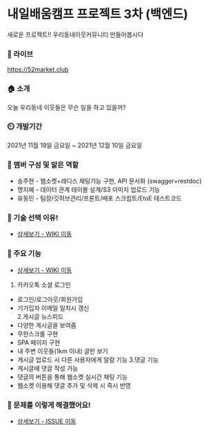 # 내일배움캠프 프로젝트 3차 (백엔드)

새로운 프로젝트!! 우리동네이웃커뮤니티 만들어봅시다

### 🔗 라이브

https://52market.club

### 🏠 소개

오늘 우리동네 이웃들은 무슨 일을 하고 있을까?

### ⏲️ 개발기간

2021년 11월 19일 금요일 ~ 2021년 12월 10일 금요일

### 🧙 맴버 구성 및 맡은 역할

* 송주현 - 웹소켓+레디스 채팅기능 구현, API 문서화 (swagger+restdoc)
* 명지혜 - 데이터 관계 테이블 설계/S3 이미지 업로드 기능
* 유동민 - 팀장/깃허브관리/프론트/배포 스크립트/EtoE 테스트코드

### 📌 기술 선택 이유!
- <a href="https://github.com/AndrewDongminYoo/52market.shop/wiki" >상세보기 - WIKI 이동</a>

### 📌 주요 기능
- <a href="https://github.com/JARYOGOOJO/52market.shop/wiki/002.-Technical-requirements" >상세보기 - WIKI 이동</a>

1. 카카오톡 소셜 로그인
  * 로그인/로그아웃/회원가입
  * 기가입자 이메일 일치시 갱신  
2.게시글 뉴스피드
  * 다양한 게시글을 보여줌
  * 무한스크롤 구현  
  * SPA 페이지 구현  
  * 내 주변 이웃들(1km 이내) 글만 보기
  * 게시글 업로드 시 다른 사용자에게 알람 기능
3.댓글 기능
  * 게시글에 댓글 작성 가능
  * 댓글의 버튼을 통해 웹소켓 실시간 채팅 기능
  * 웹소켓 이용해 댓글 추가 및 삭제 시 즉시 반영

### 📌 문제를 이렇게 해결했어요!
- <a href="https://github.com/JARYOGOOJO/52market.shop/wiki/%23-%F0%9F%9A%80%EC%B5%9C%EC%A2%85-%EB%B0%9C%ED%91%9C-%ED%8A%B8%EB%9F%AC%EB%B8%94-%EC%8A%88%ED%8C%85%F0%9F%9A%80" >상세보기 - ISSUE 이동</a>
